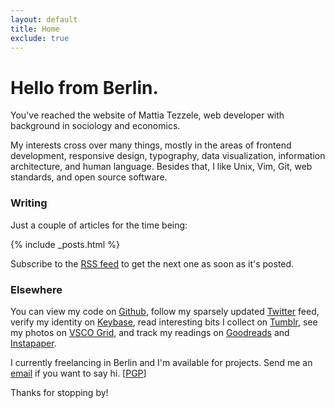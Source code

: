 ```yaml
---
layout: default
title: Home
exclude: true
---
```


# Hello from Berlin.

You've reached the website of Mattia Tezzele, web developer with background in sociology and economics.

My interests cross over many things, mostly in the areas of frontend development, responsive design, typography, data visualization, information architecture, and human language. Besides that, I like Unix, Vim, Git, web standards, and open source software.

### Writing

Just a couple of articles for the time being:

{% include _posts.html %}

Subscribe to the [RSS feed](/feed.xml) to get the next one as soon as it's posted.

### Elsewhere

You can view my code on [Github](http://github.com/mrzool), follow my sparsely updated [Twitter](http://twitter.com/mrzool_) feed, verify my identity on [Keybase](https://keybase.io/zool), read interesting bits I collect on [Tumblr](http://zoolnotes.tumblr.com), see my photos on [VSCO Grid](https://mrzool.vsco.co/), and track my readings on [Goodreads](http://www.goodreads.com/mrzool) and [Instapaper](https://www.instapaper.com/p/__zool).

I currently freelancing in Berlin and I'm available for projects. Send me an [email](mailto:info@mrzool.cc) if you want to say hi. [[PGP](https://keybase.io/zool/key.asc)]

Thanks for stopping by!
